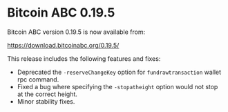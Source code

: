 Bitcoin ABC 0.19.5
==================

Bitcoin ABC version 0.19.5 is now available from:

  <https://download.bitcoinabc.org/0.19.5/>

This release includes the following features and fixes:

- Deprecated the `-reserveChangeKey` option for `fundrawtransaction` wallet rpc command.
- Fixed a bug where specifying the `-stopatheight` option would not stop at the correct height.
- Minor stability fixes.
